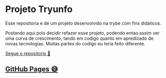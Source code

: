 # Projeto Tryunfo

Esse repositoria e de um projeto desenvolvido na trybe com fins didaticos.

Postando aqui pois decidir refazer esse projeto, podendo entao assim ver uma curva de crescimento, tando em codigo quanto 
em apredizado de novas tecnologias. Muitas partes do codigo eu teria feito diferente.

[Segue o repositorio 🌱](https://github.com/HigorAnjos/tryunfoReduxApp) 

## [GitHub Pages 😅](https://higoranjos.github.io/tryunfo/) 
